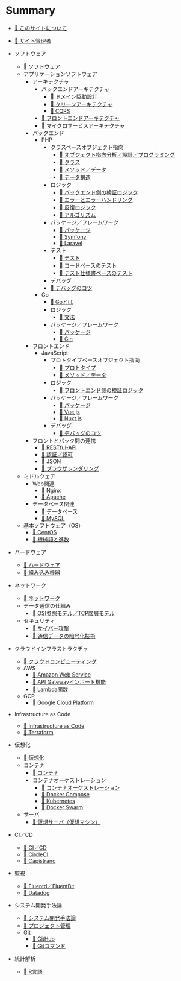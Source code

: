 # Summary
* [📖 ︎このサイトについて](README.md)

* [📖 ︎サイト管理者](public/self_introduction.md)

* ソフトウェア
  * [📖 ︎ソフトウェア](public/software.md)
  * アプリケーションソフトウェア
    * アーキテクチャ
        * バックエンドアーキテクチャ
          * [📖 ︎ドメイン駆動設計](public/software_application_architecture_backend_domain_driven_design.md)
          * [📖 ︎クリーンアーキテクチャ](public/software_application_architecture_backend_domain_driven_design_clean_architecture.md)
          * [📖 ︎CQRS](public/software_application_architecture_backend_cqrs.md)
        * [📖 ︎フロントエンドアーキテクチャ](public/software_application_architecture_frontend.md)
        * [📖 ︎マイクロサービスアーキテクチャ](public/software_application_architecture_microservice.md)
    * バックエンド 
      * PHP
        * クラスベースオブジェクト指向
          * [📖 ︎オブジェクト指向分析／設計／プログラミング](public/software_application_backend_php_object_orientation_analysis_design_programming.md)
          * [📖 ︎クラス](public/software_application_backend_php_object_orientation_class.md)
          * [📖 ︎メソッド／データ](public/software_application_backend_php_object_orientation_method_data.md)
          * [📖 ︎データ構造](public/software_application_backend_php_object_orientation_data_structure.md)
        * ロジック
          * [📖 ︎バックエンド側の検証ロジック](public/software_application_backend_php_logic_validation.md)
          * [📖 ︎エラーとエラーハンドリング](public/software_application_backend_php_logic_error_and_error_handling.md)
          * [📖 ︎反復ロジック](public/software_application_backend_php_logic_iteration.md)
          * [📖 ︎アルゴリズム](public/software_application_backend_php_logic_algorithm.md)
        * パッケージ／フレームワーク
          * [📖 ︎パッケージ](public/software_application_backend_php_package.md)
          * [📖 ︎Symfony](public/software_application_backend_php_framework_symfony.md)
          * [📖 ︎Laravel](public/software_application_backend_php_framework_laravel.md)
        * テスト
          * [📖 ︎テスト](public/software_application_backend_php_testing.md)
          * [📖 ︎コードベースのテスト](public/software_application_backend_php_testing_based_on_code.md)
          * [📖 ︎テスト仕様書ベースのテスト](public/software_application_backend_php_testing_based_on_test_specification.md)
        * デバッグ
        * [📖 ︎デバッグのコツ](public/software_application_backend_php_debug.md)
      * Go
        * [📖 Goとは](public/software_application_backend_go.md)
        * ロジック
          * [📖 文法](public/software_application_backend_go_logic.md)
        * パッケージ／フレームワーク
          * [📖 パッケージ](public/software_application_backend_go_package.md)
          * [📖 Gin](public/software_application_backend_go_framework_gin.md)
    * フロントエンド 
      * JavaScript
        * プロトタイプベースオブジェクト指向
          * [📖 ︎プロトタイプ](public/software_application_frontend_js_object_orientation_prototype.md)
          * [📖 ︎メソッド／データ](public/software_application_frontend_js_object_orientation_method_data.md)
        * ロジック
          * [📖 ︎フロントエンド側の検証ロジック](public/software_application_frontend_js_logic_validation.md)
        * パッケージ／フレームワーク
          * [📖 ︎パッケージ](public/software_application_frontend_js_package.md)
          * [📖 ︎Vue.js](public/software_application_frontend_js_framework_vuejs.md)
          * [📖 ︎Nuxt.js](public/software_application_frontend_js_framework_nuxtjs.md)
        * デバッグ
          * [📖 ︎デバッグのコツ](public/software_application_frontend_js_debug.md)
    * フロントとバック間の連携
      * [📖 ︎RESTful-API](public/software_application_frontend_and_backend_api_restful.md)
      * [📖 ︎認証／認可](public/software_application_frontend_and_backend_authentication_authorization.md)
      * [📖 ︎JSON](public/software_application_frontend_and_backend_json.md)
      * [📖 ︎ブラウザレンダリング](public/software_application_frontend_and_backend_browser_rendering.md)
  * ミドルウェア
    * Web関連
      * [📖 ︎Nginx](public/software_middleware_web_nginx.md)
      * [📖 ︎Apache](public/software_middleware_web_apache.md)
    * データベース関連
      * [📖 ︎データベース](public/software_middleware_database.md)
      * [📖 My︎SQL](public/software_middleware_database_mysql.md)
  * 基本ソフトウェア（OS）
    * [📖 ︎CentOS](public/software_basic_centos.md)
    * [📖 ︎機械語と進数](public/software_basic_machine_language_and_radix.md)

* ハードウェア
  * [📖 ︎ハードウェア](public/hardware.md)
  * [📖 ︎組み込み機器](public/hardware_embedded_system.md)

* ネットワーク
    * [📖 ︎ネットワーク](public/network.md)
    * データ通信の仕組み
      * [📖 ︎OSI参照モデル／TCP階層モデル](public/network_osi_tcp_model.md)
    * セキュリティ
      * [📖 ︎サイバー攻撃](public/network_cyber_attacks.md)
      * [📖 ︎通信データの暗号化技術](public/network_encryption_technology.md)

* クラウドインフラストラクチャ
  * [📖 ︎クラウドコンピューティング](public/cloud_computing.md)
  * AWS
    * [📖 ︎Amazon Web Service](public/cloud_computing_aws.md)
    * [📖 ︎API Gatewayインポート機能](public/cloud_computing_aws_api_gateway_import.md)
    * [📖 ︎Lambda関数](public/cloud_computing_aws_lambda_function.md)
  * GCP
    * [📖 ︎Google Cloud Platform](public/cloud_computing_gcp.md)

* Infrastructure as Code
  * [📖 ︎Infrastructure as Code](public/infrastructure_as_code.md)
  * [📖 ︎Terraform](public/infrastructure_as_code_terraform.md)

* 仮想化
  * [📖 ︎仮想化](public/virtualization.md)
  * コンテナ
    * [📖 ︎コンテナ](public/virtualization_container.md)
    * コンテナオーケストレーション
      * [📖 ︎コンテナオーケストレーション](public/virtualization_container_orchestration.md)
      * [📖 ︎Docker Compose](public/virtualization_container_orchestration_docker_compose.md)
      * [📖 ︎Kubernetes](public/virtualization_container_orchestration_kubernetes.md)
      * [📖 ︎Docker Swarm](public/virtualization_container_orchestration_docker_swarm.md)
  * サーバ
    * [📖 ︎仮想サーバ（仮想マシン）](public/virtualization_server.md)

* CI／CD
  * [📖 ︎CI／CD](public/ci_cd.md)
  * [📖 ︎CircleCI](public/ci_cd_circleci.md)
  * [📖 ︎Capistrano](public/ci_cd_capistrano.md)

* 監視
  * [📖 ︎Fluentd／FluentBit](public/monitering_fluentd_and_fluentbit.md)
  * [📖 ︎Datadog](public/monitering_datadog.md)

* システム開発手法論
  * [📖 ︎システム開発手法論](public/system_development_methodology.md)
  * [📖 ︎プロジェクト管理](public/system_development_methodology_project_management.md)
  * Git
    * [📖 ︎GitHub](public/system_development_methodology_github.md)
    * [📖 ︎Gitコマンド](public/system_development_methodology_git_command.md)

* 統計解析
  * [📖 ︎R言語](public/statistic_analysis_r.md)
